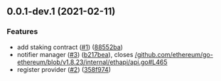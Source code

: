 <a name="0.0.1-dev.1"></a>

## 0.0.1-dev.1 (2021-02-11)

### Features

- add staking contract ([#1](https://github.com/rsksmart/rif-marketplace-notifier/issues/1)) ([88552ba](https://github.com/rsksmart/rif-marketplace-notifier/commit/88552ba))
- notifier manager ([#3](https://github.com/rsksmart/rif-marketplace-notifier/issues/3)) ([b217bea](https://github.com/rsksmart/rif-marketplace-notifier/commit/b217bea)), closes [/github.com/ethereum/go-ethereum/blob/v1.8.23/internal/ethapi/api.go#L465](https://github.com//github.com/ethereum/go-ethereum/blob/v1.8.23/internal/ethapi/api.go/issues/L465)
- register provider ([#2](https://github.com/rsksmart/rif-marketplace-notifier/issues/2)) ([358f974](https://github.com/rsksmart/rif-marketplace-notifier/commit/358f974))
